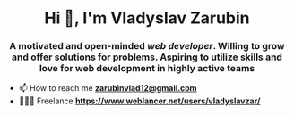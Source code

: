 <h1 align="center">Hi 👋, I'm Vladyslav Zarubin</h1>
<h3 align="center">A motivated and open-minded <i>web developer</i>. Willing to grow and offer solutions for problems. Aspiring to utilize skills and love for web development in highly active teams</h3>

- 📫 How to reach me **zarubinvlad12@gmail.com**
- 👨🏻‍💻 Freelance **https://www.weblancer.net/users/vladyslavzar/**
